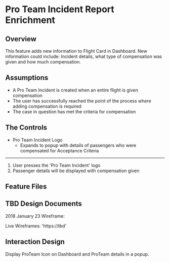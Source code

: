 Pro Team Incident Report Enrichment
==========================
Overview
--------
This feature adds new information to Flight Card in Dashboard. New information could include: Incident details, what type of compensation was given and how much compensation.

Assumptions
--------
* A Pro Team Incident is created when an entire flight is given compensation
* The user has successfully reached the point of the process where adding compensation is required 
* The case in question has met the criteria for compensation

The Controls
------------
* Pro Team Incident Logo
   * Expands to popup with details of passengers who were compensated for
Acceptance Criteria
-----------------
1. User presses the 'Pro Team Incident' logo
2. Passenger details will be displayed with compensation given 

Feature Files
----------------------------------
TBD
Design Documents
--------
2018 January 23 Wireframe:

Live Wireframes: 'https://tbd'

Interaction Design
----------------------------------
Display ProTeam Icon on Dashboard and ProTeam details in a popup.
